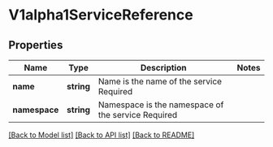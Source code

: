 # V1alpha1ServiceReference

## Properties
Name | Type | Description | Notes
------------ | ------------- | ------------- | -------------
**name** | **string** | Name is the name of the service Required | 
**namespace** | **string** | Namespace is the namespace of the service Required | 

[[Back to Model list]](../README.md#documentation-for-models) [[Back to API list]](../README.md#documentation-for-api-endpoints) [[Back to README]](../README.md)



